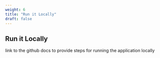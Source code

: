 ```yaml
---
weight: 6
title: "Run it Locally"
draft: false
---
```


## Run it Locally

link to the github docs to provide steps for running the application locally